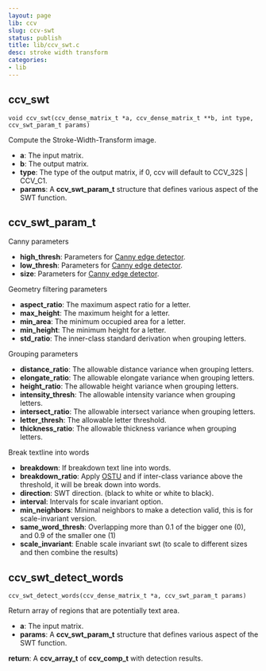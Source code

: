 ```yaml
---
layout: page
lib: ccv
slug: ccv-swt
status: publish
title: lib/ccv_swt.c
desc: stroke width transform
categories:
- lib
---
```


ccv\_swt
--------

	void ccv_swt(ccv_dense_matrix_t *a, ccv_dense_matrix_t **b, int type, ccv_swt_param_t params)

Compute the Stroke-Width-Transform image.

 * **a**: The input matrix.
 * **b**: The output matrix.
 * **type**: The type of the output matrix, if 0, ccv will default to CCV\_32S \| CCV\_C1.
 * **params**: A **ccv\_swt\_param\_t** structure that defines various aspect of the SWT function.

ccv\_swt\_param\_t
------------------

Canny parameters

 * **high\_thresh**: Parameters for [Canny edge detector](/lib/ccv-classic).
 * **low\_thresh**: Parameters for [Canny edge detector](/lib/ccv-classic).
 * **size**: Parameters for [Canny edge detector](/lib/ccv-classic).

Geometry filtering parameters

 * **aspect\_ratio**: The maximum aspect ratio for a letter.
 * **max\_height**: The maximum height for a letter.
 * **min\_area**: The minimum occupied area for a letter.
 * **min\_height**: The minimum height for a letter.
 * **std\_ratio**: The inner-class standard derivation when grouping letters.

Grouping parameters

 * **distance\_ratio**: The allowable distance variance when grouping letters.
 * **elongate\_ratio**: The allowable elongate variance when grouping letters.
 * **height\_ratio**: The allowable height variance when grouping letters.
 * **intensity\_thresh**: The allowable intensity variance when grouping letters.
 * **intersect\_ratio**: The allowable intersect variance when grouping letters.
 * **letter\_thresh**: The allowable letter threshold.
 * **thickness\_ratio**: The allowable thickness variance when grouping letters.

Break textline into words

 * **breakdown**: If breakdown text line into words.
 * **breakdown\_ratio**: Apply [OSTU](/lib/ccv-classic) and if inter-class variance above the threshold, it will be break down into words.
 * **direction**: SWT direction. (black to white or white to black).
 * **interval**: Intervals for scale invariant option.
 * **min\_neighbors**: Minimal neighbors to make a detection valid, this is for scale-invariant version.
 * **same\_word\_thresh**: Overlapping more than 0.1 of the bigger one (0), and 0.9 of the smaller one (1)
 * **scale\_invariant**: Enable scale invariant swt (to scale to different sizes and then combine the results)

ccv\_swt\_detect\_words
-----------------------

	ccv_swt_detect_words(ccv_dense_matrix_t *a, ccv_swt_param_t params)

Return array of regions that are potentially text area.

 * **a**: The input matrix.
 * **params**: A **ccv\_swt\_param\_t** structure that defines various aspect of the SWT function.

**return**: A **ccv\_array\_t** of **ccv\_comp\_t** with detection results.
